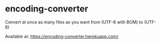 # encoding-converter
Convert at once as many files as you want from (UTF-8 with BOM) to (UTF-8)

Available at: https://encoding-converter.herokuapp.com/
